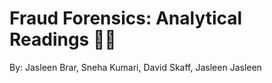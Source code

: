 #  Fraud Forensics: Analytical Readings 🕵️‍♂️

By: Jasleen Brar, Sneha Kumari, David Skaff, Jasleen Jasleen

##
